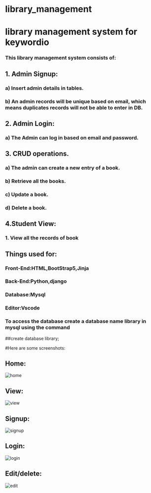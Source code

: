 # library_management
# library management system for keywordio

### This library management system consists of:

## 1. Admin Signup:
### a) Insert admin details in tables.
### b) An admin records will be unique based on email, which means duplicates records will not be able to enter in DB.

## 2. Admin Login:
### a) The Admin can log in based on email and password.

## 3. CRUD operations.
### a) The admin can create a new entry of a book.
### b) Retrieve all the books.
### c) Update a book.
### d) Delete a book.

## 4.Student View:
### 1. View all the records of book

## Things used for:
### Front-End:HTML,BootStrap5,Jinja
### Back-End:Python,django
### Database:Mysql
### Editor:Vscode

### To access the database create a database name library in mysql using the command

##create database library;

#Here are some screenshots:

## Home:
![home](https://user-images.githubusercontent.com/68159128/172387819-f9e63177-84d4-4a02-9d9e-b2522e11db14.png)
## View:
![view](https://user-images.githubusercontent.com/68159128/172387837-dae112fe-230d-4939-95dd-948d4b4e6b60.png)
## Signup:
![signup](https://user-images.githubusercontent.com/68159128/172387881-f5492b64-53eb-427e-a77e-a43ff54553b3.png)
## Login:
![login](https://user-images.githubusercontent.com/68159128/172387932-43dd2834-f00c-44ee-a98c-3e40c8eb3732.png)
## Edit/delete:
![edit](https://user-images.githubusercontent.com/68159128/172387941-f915bfff-6e7f-4a55-9bd9-51cc8a1627d0.png)

